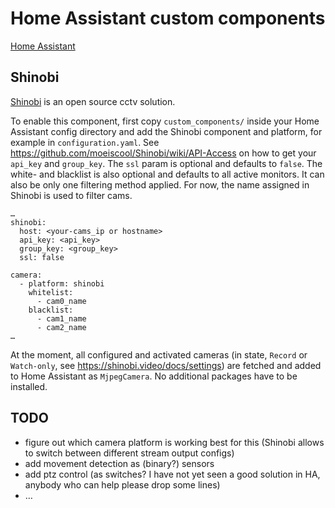 # Home Assistant custom components

[Home Assistant](https://home-assistant.io/)

## Shinobi

[Shinobi](https://shinobi.video/) is an open source cctv solution. 

To enable this component, first copy `custom_components/` inside your Home Assistant config directory and add the Shinobi component and platform, for example in `configuration.yaml`. See https://github.com/moeiscool/Shinobi/wiki/API-Access on how to get your `api_key` and `group_key`. The `ssl` param is optional and defaults to `false`. The white- and blacklist is also optional and defaults to all active monitors. It can also be only one filtering method applied. For now, the name assigned in Shinobi is used to filter cams.

```
…
shinobi:
  host: <your-cams_ip or hostname>
  api_key: <api_key>
  group_key: <group_key>
  ssl: false

camera:
  - platform: shinobi
    whitelist: 
      - cam0_name
    blacklist: 
      - cam1_name
      - cam2_name
…
```

At the moment, all configured and activated cameras (in state, `Record` or `Watch-only`, see https://shinobi.video/docs/settings) are fetched and added to Home Assistant as `MjpegCamera`.
No additional packages have to be installed.

## TODO

- figure out which camera platform is working best for this (Shinobi allows to switch between different stream output configs)
- add movement detection as (binary?) sensors
- add ptz control (as switches? I have not yet seen a good solution in HA, anybody who can help please drop some lines)
- …
